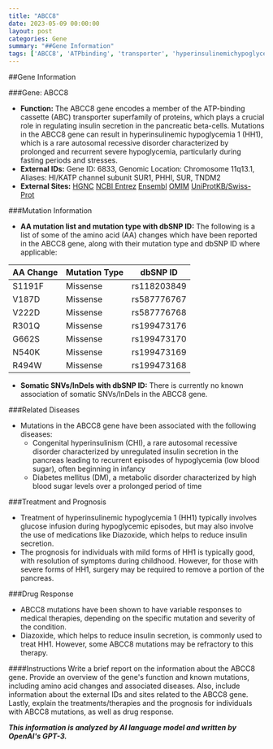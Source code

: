 ```yaml
---
title: "ABCC8"
date: 2023-05-09 00:00:00
layout: post
categories: Gene
summary: "##Gene Information"
tags: ['ABCC8', 'ATPbinding', 'transporter', 'hyperinsulinemichypoglycemia', 'mutations', 'treatment', 'prognosis', 'drugresponse']
---
```


##Gene Information

###Gene: ABCC8

- **Function:** The ABCC8 gene encodes a member of the ATP-binding cassette (ABC) transporter superfamily of proteins, which plays a crucial role in regulating insulin secretion in the pancreatic beta-cells. Mutations in the ABCC8 gene can result in hyperinsulinemic hypoglycemia 1 (HH1), which is a rare autosomal recessive disorder characterized by prolonged and recurrent severe hypoglycemia, particularly during fasting periods and stresses.
- **External IDs:** Gene ID: 6833, Genomic Location: Chromosome 11q13.1, Aliases: HI/KATP channel subunit SUR1, PHHI, SUR, TNDM2 
- **External Sites:** [HGNC]([Click](https://www.genenames.org/data/gene-symbol-report/#!/hgnc_id/HGNC:19),) [NCBI Entrez]([Click](https://www.ncbi.nlm.nih.gov/gene/6833),) [Ensembl]([Click](https://www.ensembl.org/Homo_sapiens/Gene/Summary?db=core;g=ENSG00000134243;r=11:17408034-17473126),) [OMIM]([Click](https://www.omim.org/entry/600509),) [UniProtKB/Swiss-Prot]([Click](https://www.uniprot.org/uniprot/O60706))

###Mutation Information

- **AA mutation list and mutation type with dbSNP ID:** The following is a list of some of the amino acid (AA) changes which have been reported in the ABCC8 gene, along with their mutation type and dbSNP ID where applicable:

| AA Change | Mutation Type | dbSNP ID |
|---------|--------------|----------|
| S1191F | Missense | rs118203849 |
| V187D | Missense | rs587776767 |
| V222D | Missense | rs587776768 |
| R301Q | Missense | rs199473176 |
| G662S | Missense | rs199473170 |
| N540K | Missense | rs199473169 |
| R494W | Missense | rs199473168 |
	
- **Somatic SNVs/InDels with dbSNP ID:** There is currently no known association of somatic SNVs/InDels in the ABCC8 gene.

###Related Diseases

- Mutations in the ABCC8 gene have been associated with the following diseases:
	- Congenital hyperinsulinism (CHI), a rare autosomal recessive disorder characterized by unregulated insulin secretion in the pancreas leading to recurrent episodes of hypoglycemia (low blood sugar), often beginning in infancy
	- Diabetes mellitus (DM), a metabolic disorder characterized by high blood sugar levels over a prolonged period of time
	
###Treatment and Prognosis

- Treatment of hyperinsulinemic hypoglycemia 1 (HH1) typically involves glucose infusion during hypoglycemic episodes, but may also involve the use of medications like Diazoxide, which helps to reduce insulin secretion.
- The prognosis for individuals with mild forms of HH1 is typically good, with resolution of symptoms during childhood. However, for those with severe forms of HH1, surgery may be required to remove a portion of the pancreas.

###Drug Response

- ABCC8 mutations have been shown to have variable responses to medical therapies, depending on the specific mutation and severity of the condition.
- Diazoxide, which helps to reduce insulin secretion, is commonly used to treat HH1. However, some ABCC8 mutations may be refractory to this therapy.

####Instructions
Write a brief report on the information about the ABCC8 gene. Provide an overview of the gene's function and known mutations, including amino acid changes and associated diseases. Also, include information about the external IDs and sites related to the ABCC8 gene. Lastly, explain the treatments/therapies and the prognosis for individuals with ABCC8 mutations, as well as drug response.

**_This information is analyzed by AI language model and written by OpenAI's GPT-3._**
